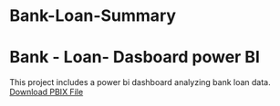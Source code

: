 # Bank-Loan-Summary
# Bank - Loan- Dasboard power BI
This project includes a power bi dashboard analyzing bank loan data.
[Download PBIX File](./bank_loan.pbix)
